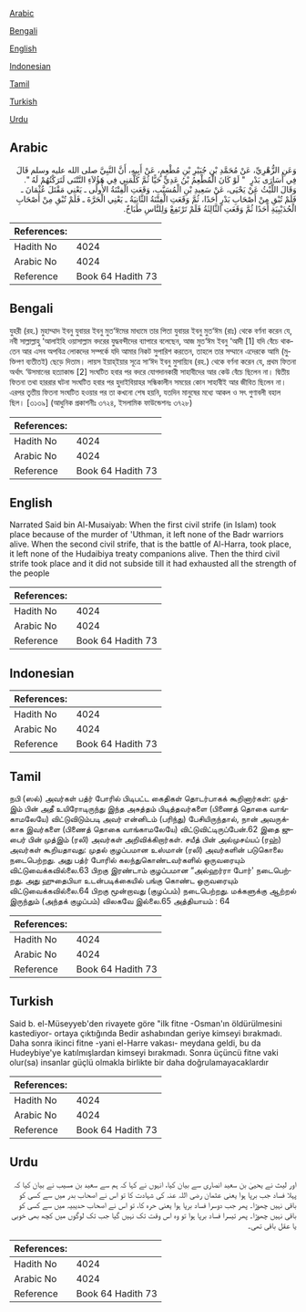 [Arabic](#arabic)

[Bengali](#bengali)

[English](#english)

[Indonesian](#indonesian)

[Tamil](#tamil)

[Turkish](#turkish)

[Urdu](#urdu)

## Arabic


<div dir="rtl" lang="ar" style={{fontSize:'larger',backgroundColor:'#f8f9fa',padding:20}}>
وَعَنِ الزُّهْرِيِّ، عَنْ مُحَمَّدِ بْنِ جُبَيْرِ بْنِ مُطْعِمٍ، عَنْ أَبِيهِ، أَنَّ النَّبِيَّ صلى الله عليه وسلم قَالَ فِي أُسَارَى بَدْرٍ ‏ "‏ لَوْ كَانَ الْمُطْعِمُ بْنُ عَدِيٍّ حَيًّا ثُمَّ كَلَّمَنِي فِي هَؤُلاَءِ النَّتْنَى لَتَرَكْتُهُمْ لَهُ ‏"‏‏.‏ وَقَالَ اللَّيْثُ عَنْ يَحْيَى، عَنْ سَعِيدِ بْنِ الْمُسَيَّبِ، وَقَعَتِ الْفِتْنَةُ الأُولَى ـ يَعْنِي مَقْتَلَ عُثْمَانَ ـ فَلَمْ تُبْقِ مِنْ أَصْحَابِ بَدْرٍ أَحَدًا، ثُمَّ وَقَعَتِ الْفِتْنَةُ الثَّانِيَةُ ـ يَعْنِي الْحَرَّةَ ـ فَلَمْ تُبْقِ مِنْ أَصْحَابِ الْحُدَيْبِيَةِ أَحَدًا ثُمَّ وَقَعَتِ الثَّالِثَةُ فَلَمْ تَرْتَفِعْ وَلِلنَّاسِ طَبَاخٌ‏.‏
</div>
<div style={{backgroundColor:'#f8f9fa',padding:20, marginBottom: 10}}><table> <thead> <tr> <th>References:</th> <th></th> </tr> </thead> <tbody><tr><td>Hadith No</td><td>4024</td></tr><tr><td>Arabic No</td><td>4024</td></tr><tr><td>Reference</td><td>Book 64 Hadith 73</td></tr></tbody></table></div>

## Bengali


<div dir="ltr" lang="bn" style={{fontSize:'larger',backgroundColor:'#f8f9fa',padding:20}}>
যুহরী (রহ.) মুহাম্মাদ ইবনু যুবায়র ইবনু মুত‘ঈমের মাধ্যমে তার পিতা যুবায়র ইবনু মুত‘ঈম (রাঃ) থেকে বর্ণনা করেন যে, নবী সাল্লাল্লাহু ‘আলাইহি ওয়াসাল্লাম বদরের যুদ্ধবন্দীদের ব্যাপারে বলেছেন, আজ মুত‘ঈম ইবনু ‘আদী [1] যদি বেঁচে থাকতেন আর এসব অপবিত্র লোকদের সম্পর্কে যদি আমার নিকট সুপারিশ করতেন, তাহলে তার সম্মানে এদেরকে আমি (মুক্তিপণ ব্যতীতই) ছেড়ে দিতাম। লায়স ইয়াহ্ইয়ার সূত্রে সা‘ঈদ ইবনু মুসায়্যিব (রহ.) থেকে বর্ণনা করেন যে, প্রথম ফিতনা অর্থাৎ ‘উসমানের হত্যাকান্ড [2] সংঘটিত হবার পর বদরে যোগদানকারী সাহাবীদের আর কেউ বেঁচে ছিলেন না। দ্বিতীয় ফিতনা তথা হাররার ঘটনা সংঘটিত হবার পর হুদাইবিয়াহর সন্ধিকালীন সময়ের কোন সাহাবীই আর জীবিত ছিলেন না। এরপর তৃতীয় ফিতনা সংঘটিত হওয়ার পর তা কখনো শেষ হয়নি, যতদিন মানুষের মধ্যে আকল ও সৎ গুণাবলী বহাল ছিল। [৩১৩৯] (আধুনিক প্রকাশনীঃ ৩৭২৪, ইসলামিক ফাউন্ডেশনঃ ৩৭২৮)
</div>
<div style={{backgroundColor:'#f8f9fa',padding:20, marginBottom: 10}}><table> <thead> <tr> <th>References:</th> <th></th> </tr> </thead> <tbody><tr><td>Hadith No</td><td>4024</td></tr><tr><td>Arabic No</td><td>4024</td></tr><tr><td>Reference</td><td>Book 64 Hadith 73</td></tr></tbody></table></div>

## English


<div dir="ltr" lang="en" style={{fontSize:'larger',backgroundColor:'#f8f9fa',padding:20}}>
Narrated Said bin Al-Musaiyab: When the first civil strife (in Islam) took place because of the murder of 'Uthman, it left none of the Badr warriors alive. When the second civil strife, that is the battle of Al-Harra, took place, it left none of the Hudaibiya treaty companions alive. Then the third civil strife took place and it did not subside till it had exhausted all the strength of the people
</div>
<div style={{backgroundColor:'#f8f9fa',padding:20, marginBottom: 10}}><table> <thead> <tr> <th>References:</th> <th></th> </tr> </thead> <tbody><tr><td>Hadith No</td><td>4024</td></tr><tr><td>Arabic No</td><td>4024</td></tr><tr><td>Reference</td><td>Book 64 Hadith 73</td></tr></tbody></table></div>

## Indonesian


<div dir="ltr" lang="id" style={{fontSize:'larger',backgroundColor:'#f8f9fa',padding:20}}>

</div>
<div style={{backgroundColor:'#f8f9fa',padding:20, marginBottom: 10}}><table> <thead> <tr> <th>References:</th> <th></th> </tr> </thead> <tbody><tr><td>Hadith No</td><td>4024</td></tr><tr><td>Arabic No</td><td>4024</td></tr><tr><td>Reference</td><td>Book 64 Hadith 73</td></tr></tbody></table></div>

## Tamil


<div dir="ltr" lang="ta" style={{fontSize:'larger',backgroundColor:'#f8f9fa',padding:20}}>
நபி (ஸல்) அவர்கள் பத்ர் போரில் பிடிபட்ட கைதிகள் தொடர்பாகக் கூறினார்கள்: முத்இம் பின் அதீ உயிரோடிருந்து இந்த அசுத்தம் பிடித்தவர்களை (பிணைத் தொகை வாங்காமலேயே) விட்டுவிடும்படி அவர் என்னிடம் (பரிந்து) பேசியிருந்தால், நான் அவருக்காக இவர்களை (பிணைத் தொகை வாங்காமலேயே) விட்டுவிட்டிருப்பேன்.62 இதை ஜுபைர் பின் முத்இம் (ரலி) அவர்கள் அறிவிக்கிறார்கள். சயீத் பின் அல்முசய்யப் (ரஹ்) அவர்கள் கூறியதாவது: முதல் குழப்பமான உஸ்மான் (ரலி) அவர்களின் படுகொலை நடைபெற்றது. அது பத்ர் போரில் கலந்துகொண்டவர்களில் ஒருவரையும் விட்டுவைக்கவில்லை.63 பிறகு இரண்டாம் குழப்பமான “அல்ஹர்ரா போர்' நடைபெற்றது. அது ஹுதைபியா உடன்படிக்கையில் பங்கு கொண்ட ஒருவரையும் விட்டுவைக்கவில்லை.64 பிறகு மூன்றாவது (குழப்பம்) நடைபெற்றது. மக்களுக்கு ஆற்றல் இருந்தும் (அந்தக் குழப்பம்) விலகவே இல்லை.65 அத்தியாயம் : 64
</div>
<div style={{backgroundColor:'#f8f9fa',padding:20, marginBottom: 10}}><table> <thead> <tr> <th>References:</th> <th></th> </tr> </thead> <tbody><tr><td>Hadith No</td><td>4024</td></tr><tr><td>Arabic No</td><td>4024</td></tr><tr><td>Reference</td><td>Book 64 Hadith 73</td></tr></tbody></table></div>

## Turkish


<div dir="ltr" lang="tr" style={{fontSize:'larger',backgroundColor:'#f8f9fa',padding:20}}>
Said b. el-Müseyyeb'den rivayete göre "ilk fitne -Osman'ın öldürülmesini kastediyor- ortaya çıktığında Bedir ashabından geriye kimseyi bırakmadı. Daha sonra ikinci fitne -yani el-Harre vakası- meydana geldi, bu da Hudeybiye'ye katılmışlardan kimseyi bırakmadı. Sonra üçüncü fitne vaki olur(sa) insanlar güçlü olmakla birlikte bir daha doğrulamayacaklardır
</div>
<div style={{backgroundColor:'#f8f9fa',padding:20, marginBottom: 10}}><table> <thead> <tr> <th>References:</th> <th></th> </tr> </thead> <tbody><tr><td>Hadith No</td><td>4024</td></tr><tr><td>Arabic No</td><td>4024</td></tr><tr><td>Reference</td><td>Book 64 Hadith 73</td></tr></tbody></table></div>

## Urdu


<div dir="rtl" lang="ur" style={{fontSize:'larger',backgroundColor:'#f8f9fa',padding:20}}>
اور لیث نے یحییٰ بن سعید انصاری سے بیان کیا، انہوں نے کہا کہ ہم سے سعید بن مسیب نے بیان کیا کہ پہلا فساد جب برپا ہوا یعنی عثمان رضی اللہ عنہ کی شہادت کا تو اس نے اصحاب بدر میں سے کسی کو باقی نہیں چھوڑا۔ پھر جب دوسرا فساد برپا ہوا یعنی حرہ کا، تو اس نے اصحاب حدیبیہ میں سے کسی کو باقی نہیں چھوڑا۔ پھر تیسرا فساد برپا ہوا تو وہ اس وقت تک نہیں گیا جب تک لوگوں میں کچھ بھی خوبی یا عقل باقی تھی۔
</div>
<div style={{backgroundColor:'#f8f9fa',padding:20, marginBottom: 10}}><table> <thead> <tr> <th>References:</th> <th></th> </tr> </thead> <tbody><tr><td>Hadith No</td><td>4024</td></tr><tr><td>Arabic No</td><td>4024</td></tr><tr><td>Reference</td><td>Book 64 Hadith 73</td></tr></tbody></table></div>